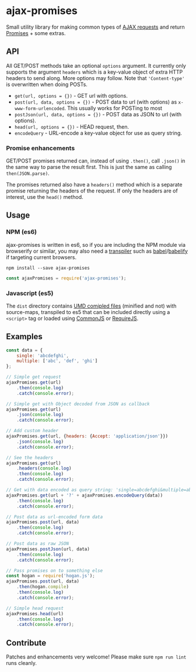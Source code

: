 # ajax-promises

Small utility library for making common types of [AJAX requests](https://developer.mozilla.org/en-US/docs/AJAX/Getting_Started) and return [Promises](https://developer.mozilla.org/en/docs/Web/JavaScript/Reference/Global_Objects/Promise) + some extras.

## API

All GET/POST methods take an optional `options` argument. It currently only supports the argument `headers` which is a key-value object of extra HTTP headers to send along. More options may follow. Note that `'Content-type'` is overwritten when doing POSTs.

* `get(url, options = {})` - GET url with options.
* `post(url, data, options = {})` - POST data to url (with options) as `x-www-form-urlencoded`. This usually works for POSTing to most 
* `postJson(url, data, options = {})` - POST data as JSON to url (with options).
* `head(url, options = {})` - HEAD request, then.
* `encodeQuery` - URL-encode a key-value object for use as query string.

### Promise enhancements

GET/POST promises returned can, instead of using `.then()`, call `.json()` in the same way to parse the result first. This is just the same as calling `then(JSON.parse)`.

The promises returned also have a `headers()` method which is a separate promise returning the headers of the request. If only the headers are of interest, use the `head()` method.
 
## Usage

### NPM (es6)

ajax-promises is written in es6, so if you are including the NPM module via browserify or similar, you may also need a [transpiler](https://en.wikipedia.org/wiki/Source-to-source_compiler) such as [babel](https://babeljs.io/)/[babelify](https://github.com/babel/babelify) if targeting current browsers.   

    npm install --save ajax-promises

```javascript
const ajaxPromises = require('ajax-promises');
```

### Javascript (es5)

The `dist` directory contains [UMD comipled files](https://github.com/umdjs/umd) (minified and not) with source-maps, transpiled to es5 that can be included directly using a `<script>` tag or loaded using [CommonJS](https://en.wikipedia.org/wiki/CommonJS) or [RequireJS](http://requirejs.org/).  

## Examples

```javascript
const data = {
    single: 'abcdefghi',
    multiple: ['abc', 'def', 'ghi']
};

// Simple get request
ajaxPromises.get(url)
    .then(console.log)
    .catch(console.error);

// Simple get with Object decoded from JSON as callback
ajaxPromises.get(url)
    .json(console.log)
    .catch(console.error);

// Add custom header
ajaxPromises.get(url, {headers: {Accept: 'application/json'}})
    .json(console.log)
    .catch(console.error);

// See the headers
ajaxPromises.get(url)
    .headers(console.log)
    .then(console.log)
    .catch(console.error);

// Get with data encoded as query string: 'single=abcdefghi&multiple=abc&multiple=def&multiple=ghi'
ajaxPromises.get(url + '?' + ajaxPromises.encodeQuery(data))
    .then(console.log)
    .catch(console.error);

// Post data as url-encoded form data
ajaxPromises.post(url, data)
    .then(console.log)
    .catch(console.error);

// Post data as raw JSON
ajaxPromises.postJson(url, data)
    .then(console.log)
    .catch(console.error);

// Pass promises on to something else
const hogan = require('hogan.js');
ajaxPromises.post(url, data)
    .then(hogan.compile)
    .then(console.log)
    .catch(console.error);

// Simple head request
ajaxPromises.head(url)
    .then(console.log)
    .catch(console.error);
```

## Contribute

Patches and enhancements very welcome! Please make sure `npm run lint` runs cleanly.
